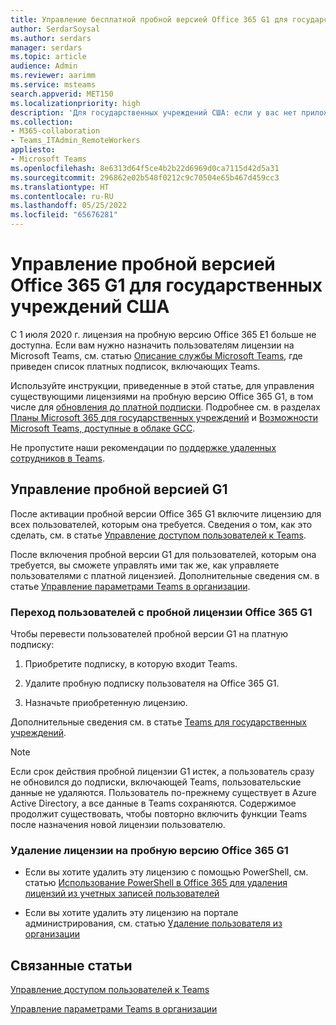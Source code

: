 ```yaml
---
title: Управление бесплатной пробной версией Office 365 G1 для государственных учреждений США
author: SerdarSoysal
ms.author: serdars
manager: serdars
ms.topic: article
audience: Admin
ms.reviewer: aarimm
ms.service: msteams
search.appverid: MET150
ms.localizationpriority: high
description: 'Для государственных учреждений США: если у вас нет приложения Microsoft Teams и оно срочно вам требуется, разверните пробную версию Office 365 G1 для своих пользователей, которым нужно работать удаленно или из дома в связи со вспышкой эпидемии COVID-19 (коронавируса).'
ms.collection:
- M365-collaboration
- Teams_ITAdmin_RemoteWorkers
appliesto:
- Microsoft Teams
ms.openlocfilehash: 8e6313d64f5ce4b2b22d6969d0ca7115d42d5a31
ms.sourcegitcommit: 296862e02b548f0212c9c70504e65b467d459cc3
ms.translationtype: HT
ms.contentlocale: ru-RU
ms.lasthandoff: 05/25/2022
ms.locfileid: "65676281"
---
```

# <a name="manage-the-office-365-g1-trial-for-us-government"></a>Управление пробной версией Office 365 G1 для государственных учреждений США 

С 1 июля 2020 г. лицензия на пробную версию Office 365 E1 больше не доступна. Если вам нужно назначить пользователям лицензии на Microsoft Teams, см. статью [Описание службы Microsoft Teams](/office365/servicedescriptions/teams-service-description), где приведен список платных подписок, включающих Teams. 

Используйте инструкции, приведенные в этой статье, для управления существующими лицензиями на пробную версию Office 365 G1, в том числе для [обновления до платной подписки](#upgrade-users-from-the-office-365-g1-trial-license). Подробнее см. в разделах [Планы Microsoft 365 для государственных учреждений](https://www.microsoft.com/microsoft-365/government/compare-office-365-government-plans) и [Возможности Microsoft Teams, доступные в облаке GCC](plan-for-government-gcc.md).

Не пропустите наши рекомендации по [поддержке удаленных сотрудников в Teams](support-remote-work-with-teams.md).

## <a name="manage-the-g1-trial"></a>Управление пробной версией G1

После активации пробной версии Office 365 G1 включите лицензию для всех пользователей, которым она требуется. Сведения о том, как это сделать, см. в статье [Управление доступом пользователей к Teams](user-access.md).

После включения пробной версии G1 для пользователей, которым она требуется, вы сможете управлять ими так же, как управляете пользователями с платной лицензией. Дополнительные сведения см. в статье [Управление параметрами Teams в организации](enable-features-office-365.md).

### <a name="upgrade-users-from-the-office-365-g1-trial-license"></a>Переход пользователей с пробной лицензии Office 365 G1

Чтобы перевести пользователей пробной версии G1 на платную подписку:

1.  Приобретите подписку, в которую входит Teams.

2.  Удалите пробную подписку пользователя на Office 365 G1.

3.  Назначьте приобретенную лицензию.

Дополнительные сведения см. в статье [Teams для государственных учреждений](expand-teams-across-your-org/teams-for-government-landing-page.md).

> [!NOTE]
> Если срок действия пробной лицензии G1 истек, а пользователь сразу не обновился до подписки, включающей Teams, пользовательские данные не удаляются. Пользователь по-прежнему существует в Azure Active Directory, а все данные в Teams сохраняются. Содержимое продолжит существовать, чтобы повторно включить функции Teams после назначения новой лицензии пользователю.
> 
### <a name="remove-an-office-365-g1-trial-license"></a>Удаление лицензии на пробную версию Office 365 G1

  - Если вы хотите удалить эту лицензию с помощью PowerShell, см. статью [Использование PowerShell в Office 365 для удаления лицензий из учетных записей пользователей](/office365/enterprise/powershell/remove-licenses-from-user-accounts-with-office-365-powershell)

  - Если вы хотите удалить эту лицензию на портале администрирования, см. статью [Удаление пользователя из организации](/microsoft-365/admin/add-users/delete-a-user)

## <a name="related-topics"></a>Связанные статьи

[Управление доступом пользователей к Teams](user-access.md)

[Управление параметрами Teams в организации](enable-features-office-365.md)
